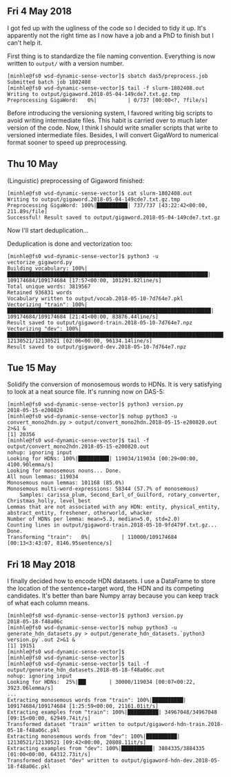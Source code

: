 ## Fri 4 May 2018

I got fed up with the ugliness of the code so I decided to tidy it up. It's
apparently not the right time as I now have a job and a PhD to finish but I
can't help it.

First thing is to standardize the file naming convention. Everything is now
written to `output/` with a version number.

    [minhle@fs0 wsd-dynamic-sense-vector]$ sbatch das5/preprocess.job
    Submitted batch job 1802408
    [minhle@fs0 wsd-dynamic-sense-vector]$ tail -f slurm-1802408.out
    Writing to output/gigaword.2018-05-04-149cde7.txt.gz.tmp
    Preprocessing GigaWord:   0%|          | 0/737 [00:00<?, ?file/s]

Before introducing the versioning system, I favored writing big scripts to 
avoid writing intermediate files. This habit is carried over to much later
version of the code. Now, I think I should write smaller scripts that write
to versioned intermediate files. Besides, I will convert GigaWord to numerical 
format sooner to speed up preprocessing.

## Thu 10 May 

(Linguistic) preprocessing of Gigaword finished:

    [minhle@fs0 wsd-dynamic-sense-vector]$ cat slurm-1802408.out
    Writing to output/gigaword.2018-05-04-149cde7.txt.gz.tmp
    Preprocessing GigaWord: 100%|██████████| 737/737 [43:22:42<00:00, 211.89s/file]
    Successful! Result saved to output/gigaword.2018-05-04-149cde7.txt.gz

Now I'll start deduplication...

Deduplication is done and vectorization too:

    [minhle@fs0 wsd-dynamic-sense-vector]$ python3 -u vectorize_gigaword.py
    Building vocabulary: 100%|█████████████████████████████████████████████████████████████████| 109174684/109174684 [17:57<00:00, 101291.82line/s]
    Total unique words: 3819567
    Retained 936831 words
    Vocabulary written to output/vocab.2018-05-10-7d764e7.pkl
    Vectorizing "train": 100%|██████████████████████████████████████████████████████████████████| 109174684/109174684 [21:41<00:00, 83876.44line/s]
    Result saved to output/gigaword-train.2018-05-10-7d764e7.npz
    Vectorizing "dev": 100%|██████████████████████████████████████████████████████████████████████| 12130521/12130521 [02:06<00:00, 96134.14line/s]
    Result saved to output/gigaword-dev.2018-05-10-7d764e7.npz

## Tue 15 May

Solidify the conversion of monosemous words to HDNs. It is very satisfying to 
look at a neat source file. It's running now on DAS-5:

    [minhle@fs0 wsd-dynamic-sense-vector]$ python3 version.py
    2018-05-15-e200820
    [minhle@fs0 wsd-dynamic-sense-vector]$ nohup python3 -u convert_mono2hdn.py > output/convert_mono2hdn.2018-05-15-e200820.out 2>&1 &
    [1] 20356
    [minhle@fs0 wsd-dynamic-sense-vector]$ tail -f output/convert_mono2hdn.2018-05-15-e200820.out
    nohup: ignoring input
    Looking for HDNs: 100%|██████████| 119034/119034 [00:29<00:00, 4100.90lemma/s]
    Looking for monosemous nouns... Done.
    All noun lemmas: 119034
    Monosemous noun lemmas: 101168 (85.0%)
    Monosemous multi-word-expressions: 58344 (57.7% of monosemous)
        Samples: carissa_plum, Second_Earl_of_Guilford, rotary_converter, Christmas_holly, level_best
    Lemmas that are not associated with any HDN: entity, physical_entity, abstract_entity, freshener, otherworld, whacker
    Number of HDNs per lemma: mean=5.3, median=5.0, std=2.0)
    Counting lines in output/gigaword-train.2018-05-10-9fd479f.txt.gz... Done.
    Transforming "train":   0%|          | 110000/109174684 [00:13<3:43:07, 8146.95sentence/s]

## Fri 18 May 2018

I finally decided how to encode HDN datasets. I use a DataFrame to store the
location of the sentence+target word, the HDN and its competing candidates.
It's better than bare Numpy array because you can keep track of what each column
means.

    [minhle@fs0 wsd-dynamic-sense-vector]$ python3 version.py
    2018-05-18-f48a06c
    [minhle@fs0 wsd-dynamic-sense-vector]$ nohup python3 -u generate_hdn_datasets.py > output/generate_hdn_datasets.`python3 version.py`.out 2>&1 &
    [1] 19151
    [minhle@fs0 wsd-dynamic-sense-vector]$
    [minhle@fs0 wsd-dynamic-sense-vector]$
    [minhle@fs0 wsd-dynamic-sense-vector]$ tail -f output/generate_hdn_datasets.2018-05-18-f48a06c.out
    nohup: ignoring input
    Looking for HDNs:  25%|██▌       | 30000/119034 [00:07<00:22, 3923.06lemma/s]
    ...
    Extracting monosemous words from "train": 100%|██████████| 109174684/109174684 [1:25:59<00:00, 21161.01it/s]
    Extracting examples from "train": 100%|██████████| 34967048/34967048 [09:15<00:00, 62949.74it/s]
    Transformed dataset "train" written to output/gigaword-hdn-train.2018-05-18-f48a06c.pkl
    Extracting monosemous words from "dev": 100%|██████████| 12130521/12130521 [09:42<00:00, 20808.11it/s]
    Extracting examples from "dev": 100%|██████████| 3884335/3884335 [01:00<00:00, 64312.73it/s]
    Transformed dataset "dev" written to output/gigaword-hdn-dev.2018-05-18-f48a06c.pkl
            

